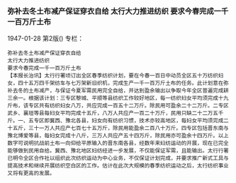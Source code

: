 ### 弥补去冬土布减产保证穿衣自给  太行大力推进纺织  要求今春完成一千一百万斤土布

1947-01-28
第2版()
专栏：

    弥补去冬土布减产保证穿衣自给
    太行大力推进纺织
    要求今春完成一千一百万斤土布
    【本报长治讯】太行行署顷订出全区春季纺织计划，要在今春一百日中动员全区五十万纺织妇女，四十五万四千架纺车与七万架新旧织机，完成生产一千一百万斤土布的任务。此计划意在弥补去冬的土布减产，与保证今夏军需民用完全自给，并达到盈余输出以争取今年全区普遍完成耕三余一。根据该计划：三专区黎城、平顺等县纺织工作较好地区，每一纺织妇女平均须完成十九斤布，该专区共有纺织妇女八万，共应完成一百五十二万斤。除民用可盈余二十二万斤。二专区武乡、襄垣等县每妇女平均完成十五斤，八万人共应产一百二十万斤，民用只缺二十二万五千斤。一、五专区即冀西、豫北各县，妇女向有纺织习惯，技术亦较高地区，每妇女平均须完成二十五斤，三十一万人共应产七百七十五万斤，除民用能盈余二百八十万斤。四专区包括晋东南与豫北博爱等县，每妇女完成十八斤，三万人共应产五十四万斤，除民用亦可盈余十四万斤。以上数字可说明抗战前土布一向仰给平原输入的晋东南各县，经数年来妇纺运动的开展，现在已完全能够做到民用自给。冀西、豫北地区妇纺经进一步发展，不仅能保证军需，且能输出。太行行署已明令全区合作社以组织此次纺织运动为中心业务，不仅保证计划完成，并要求推广新式工具与提高技术和继续开展纺织空白区的工作。估计在此次大规模的春季纺织运动之后，太行纺织事业又将有更高的发展。
